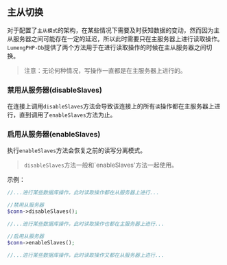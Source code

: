 ## 主从切换

对于配置了`主从模式`的架构，在某些情况下需要及时获知数据的变动，然而因为主从服务器之间可能存在一定的延迟，所以此时需要只在主服务器上进行读取操作。
`LumengPHP-Db`提供了两个方法用于在进行读取操作的时候在主从服务器之间切换。

> 注意：无论何种情况，写操作一直都是在主服务器上进行的。

### 禁用从服务器(disableSlaves)

在连接上调用`disableSlaves`方法会导致该连接上的所有`读`操作都在主服务器上进行，直到调用了`enableSlaves`方法为止。

### 启用从服务器(enableSlaves)

执行`enableSlaves`方法会恢复之前的读写分离模式。

> `disableSlaves`方法一般和`enableSlaves'方法一起使用。

示例：
```php
//...进行某些数据库操作，此时读取操作都在从服务器上进行...

//禁用从服务器
$conn->disableSlaves();

//...进行某些数据库操作，此时读取操作也都在主服务器上进行...

//启用从服务器
$conn->enableSlaves();

//...进行某些数据库操作，此时读取操作又都在从服务器上进行...
```